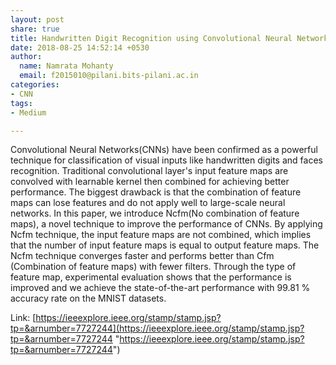```yaml
---
layout: post
share: true
title: Handwritten Digit Recognition using Convolutional Neural Networks
date: 2018-08-25 14:52:14 +0530
author:
  name: Namrata Mohanty
  email: f2015010@pilani.bits-pilani.ac.in
categories:
- CNN
tags:
- Medium

---
```

Convolutional Neural Networks(CNNs) have been confirmed as a powerful technique for classification of visual inputs like handwritten digits and faces recognition. Traditional convolutional layer's input feature maps are convolved with learnable kernel then combined for achieving better performance. The biggest drawback is that the combination of feature maps can lose features and do not apply well to large-scale neural networks. In this paper, we introduce Ncfm(No combination of feature maps), a novel technique to improve the performance of CNNs. By applying Ncfm technique, the input feature maps are not combined, which implies that the number of input feature maps is equal to output feature maps. The Ncfm technique converges faster and performs better than Cfm (Combination of feature maps) with fewer filters. Through the type of feature map, experimental evaluation shows that the performance is improved and we achieve the state-of-the-art performance with 99.81 % accuracy rate on the MNIST datasets.   

Link: [https://ieeexplore.ieee.org/stamp/stamp.jsp?tp=&arnumber=7727244](https://ieeexplore.ieee.org/stamp/stamp.jsp?tp=&arnumber=7727244 "https://ieeexplore.ieee.org/stamp/stamp.jsp?tp=&arnumber=7727244")
